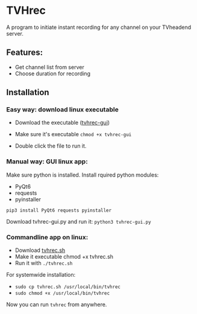 # TVHrec
A program to initiate instant recording for any channel on your TVheadend server.

## Features: 
- Get channel list from server
- Choose duration for recording

## Installation

### Easy way: download linux executable
- Download the executable ([tvhrec-gui](https://github.com/mfat/TVHrec/raw/refs/heads/main/tvhrec-gui))

- Make sure it's executable `chmod +x tvhrec-gui`

- Double click the file to run it.

### Manual way: GUI linux app:
Make sure python is installed.
Install rquired python modules:

- PyQt6
- requests
- pyinstaller

`pip3 install PyQt6 requests pyinstaller`

Download tvhrec-gui.py and run it:
`python3 tvhrec-gui.py`

### Commandline app on linux:
- Download [tvhrec.sh](https://github.com/mfat/TVHrec/raw/refs/heads/main/tvhrec.sh)
- Make it executable chmod +x tvhrec.sh
- Run it with `./tvhrec.sh`

For systemwide installation:

- `sudo cp tvhrec.sh /usr/local/bin/tvhrec`
- `sudo chmod +x /usr/local/bin/tvhrec`

Now you can run `tvhrec` from anywhere.





